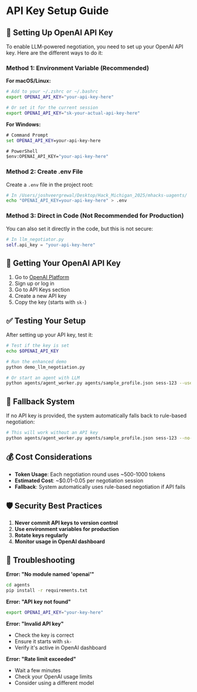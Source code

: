 # API Key Setup Guide

## 🔑 Setting Up OpenAI API Key

To enable LLM-powered negotiation, you need to set up your OpenAI API key. Here are the different ways to do it:

### Method 1: Environment Variable (Recommended)

**For macOS/Linux:**
```bash
# Add to your ~/.zshrc or ~/.bashrc
export OPENAI_API_KEY="your-api-key-here"

# Or set it for the current session
export OPENAI_API_KEY="sk-your-actual-api-key-here"
```

**For Windows:**
```cmd
# Command Prompt
set OPENAI_API_KEY=your-api-key-here

# PowerShell
$env:OPENAI_API_KEY="your-api-key-here"
```

### Method 2: Create .env File

Create a `.env` file in the project root:

```bash
# In /Users/joshveergrewal/Desktop/Hack_Michigan_2025/mhacks-uagents/
echo "OPENAI_API_KEY=your-api-key-here" > .env
```

### Method 3: Direct in Code (Not Recommended for Production)

You can also set it directly in the code, but this is not secure:

```python
# In llm_negotiator.py
self.api_key = "your-api-key-here"
```

## 🚀 Getting Your OpenAI API Key

1. Go to [OpenAI Platform](https://platform.openai.com/)
2. Sign up or log in
3. Go to API Keys section
4. Create a new API key
5. Copy the key (starts with `sk-`)

## ✅ Testing Your Setup

After setting up your API key, test it:

```bash
# Test if the key is set
echo $OPENAI_API_KEY

# Run the enhanced demo
python demo_llm_negotiation.py

# Or start an agent with LLM
python agents/agent_worker.py agents/sample_profile.json sess-123 --use-llm
```

## 🔧 Fallback System

If no API key is provided, the system automatically falls back to rule-based negotiation:

```bash
# This will work without an API key
python agents/agent_worker.py agents/sample_profile.json sess-123 --no-llm
```

## 💰 Cost Considerations

- **Token Usage**: Each negotiation round uses ~500-1000 tokens
- **Estimated Cost**: ~$0.01-0.05 per negotiation session
- **Fallback**: System automatically uses rule-based negotiation if API fails

## 🛡️ Security Best Practices

1. **Never commit API keys to version control**
2. **Use environment variables for production**
3. **Rotate keys regularly**
4. **Monitor usage in OpenAI dashboard**

## 🐛 Troubleshooting

**Error: "No module named 'openai'"**
```bash
cd agents
pip install -r requirements.txt
```

**Error: "API key not found"**
```bash
export OPENAI_API_KEY="your-key-here"
```

**Error: "Invalid API key"**
- Check the key is correct
- Ensure it starts with `sk-`
- Verify it's active in OpenAI dashboard

**Error: "Rate limit exceeded"**
- Wait a few minutes
- Check your OpenAI usage limits
- Consider using a different model
